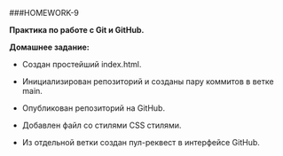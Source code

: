 ###HOMEWORK-9

**Практика по работе с Git и GitHub.**

**Домашнее задание:**

- Создан простейший index.html.

- Инициализирован репозиторий и созданы пару коммитов в ветке main.

- Опубликован репозиторий на GitHub.

- Добавлен файл со стилями CSS стилями.

- Из отдельной ветки создан пул-реквест в интерфейсе GitHub.